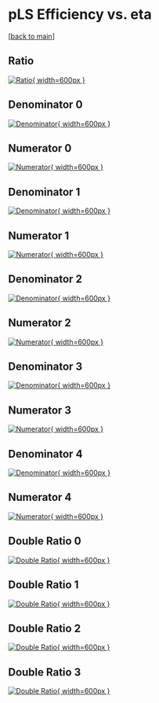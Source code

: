 # pLS Efficiency vs. eta

[[back to main](./)]



## Ratio

[![Ratio](../mtv/var/pLS_loweta_0_1_eff_eta.png){ width=600px }](../mtv/var/pLS_loweta_0_1_eff_eta.pdf)

## Denominator 0

[![Denominator](../mtv/den/pLS_loweta_0_1_eff_eta_den0.png){ width=600px }](../mtv/den/pLS_loweta_0_1_eff_eta_den0.pdf)

## Numerator 0

[![Numerator](../mtv/num/pLS_loweta_0_1_eff_eta_num0.png){ width=600px }](../mtv/num/pLS_loweta_0_1_eff_eta_num0.pdf)

## Denominator 1

[![Denominator](../mtv/den/pLS_loweta_0_1_eff_eta_den1.png){ width=600px }](../mtv/den/pLS_loweta_0_1_eff_eta_den1.pdf)

## Numerator 1

[![Numerator](../mtv/num/pLS_loweta_0_1_eff_eta_num1.png){ width=600px }](../mtv/num/pLS_loweta_0_1_eff_eta_num1.pdf)

## Denominator 2

[![Denominator](../mtv/den/pLS_loweta_0_1_eff_eta_den2.png){ width=600px }](../mtv/den/pLS_loweta_0_1_eff_eta_den2.pdf)

## Numerator 2

[![Numerator](../mtv/num/pLS_loweta_0_1_eff_eta_num2.png){ width=600px }](../mtv/num/pLS_loweta_0_1_eff_eta_num2.pdf)

## Denominator 3

[![Denominator](../mtv/den/pLS_loweta_0_1_eff_eta_den3.png){ width=600px }](../mtv/den/pLS_loweta_0_1_eff_eta_den3.pdf)

## Numerator 3

[![Numerator](../mtv/num/pLS_loweta_0_1_eff_eta_num3.png){ width=600px }](../mtv/num/pLS_loweta_0_1_eff_eta_num3.pdf)

## Denominator 4

[![Denominator](../mtv/den/pLS_loweta_0_1_eff_eta_den4.png){ width=600px }](../mtv/den/pLS_loweta_0_1_eff_eta_den4.pdf)

## Numerator 4

[![Numerator](../mtv/num/pLS_loweta_0_1_eff_eta_num4.png){ width=600px }](../mtv/num/pLS_loweta_0_1_eff_eta_num4.pdf)

## Double Ratio 0

[![Double Ratio](../mtv/ratio/pLS_loweta_0_1_eff_eta_ratio0.png){ width=600px }](../mtv/ratio/pLS_loweta_0_1_eff_eta_ratio0.pdf)

## Double Ratio 1

[![Double Ratio](../mtv/ratio/pLS_loweta_0_1_eff_eta_ratio1.png){ width=600px }](../mtv/ratio/pLS_loweta_0_1_eff_eta_ratio1.pdf)

## Double Ratio 2

[![Double Ratio](../mtv/ratio/pLS_loweta_0_1_eff_eta_ratio2.png){ width=600px }](../mtv/ratio/pLS_loweta_0_1_eff_eta_ratio2.pdf)

## Double Ratio 3

[![Double Ratio](../mtv/ratio/pLS_loweta_0_1_eff_eta_ratio3.png){ width=600px }](../mtv/ratio/pLS_loweta_0_1_eff_eta_ratio3.pdf)

